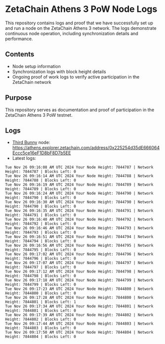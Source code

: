 # ZetaChain Athens 3 PoW Node Logs
This repository contains logs and proof that we have successfully set up and run a node on the ZetaChain Athens 3 network. The logs demonstrate continuous node operation, including synchronization details and performance.

## Contents
- Node setup information
- Synchronization logs with block height details
- Ongoing proof of work logs to verify active participation in the ZetaChain network

## Purpose
This repository serves as documentation and proof of participation in the ZetaChain Athens 3 PoW testnet.

## Logs

- [Third Bunny](https://thirdbunny.xyz/) node: https://athens.explorer.zetachain.com/address/0x225254d35dE666064Eccc5ce16eF1D8bF8D7b5EE
- Latest logs:
```
Tue Nov 26 09:16:08 AM UTC 2024 Your Node Height: 7844787 | Network Height: 7844787 | Blocks Left: 0
Tue Nov 26 09:16:14 AM UTC 2024 Your Node Height: 7844788 | Network Height: 7844788 | Blocks Left: 0
Tue Nov 26 09:16:19 AM UTC 2024 Your Node Height: 7844789 | Network Height: 7844789 | Blocks Left: 0
Tue Nov 26 09:16:24 AM UTC 2024 Your Node Height: 7844790 | Network Height: 7844790 | Blocks Left: 0
Tue Nov 26 09:16:30 AM UTC 2024 Your Node Height: 7844790 | Network Height: 7844790 | Blocks Left: 0
Tue Nov 26 09:16:35 AM UTC 2024 Your Node Height: 7844791 | Network Height: 7844791 | Blocks Left: 0
Tue Nov 26 09:16:40 AM UTC 2024 Your Node Height: 7844792 | Network Height: 7844792 | Blocks Left: 0
Tue Nov 26 09:16:46 AM UTC 2024 Your Node Height: 7844793 | Network Height: 7844793 | Blocks Left: 0
Tue Nov 26 09:16:51 AM UTC 2024 Your Node Height: 7844794 | Network Height: 7844794 | Blocks Left: 0
Tue Nov 26 09:16:56 AM UTC 2024 Your Node Height: 7844795 | Network Height: 7844795 | Blocks Left: 0
Tue Nov 26 09:17:02 AM UTC 2024 Your Node Height: 7844796 | Network Height: 7844796 | Blocks Left: 0
Tue Nov 26 09:17:07 AM UTC 2024 Your Node Height: 7844797 | Network Height: 7844797 | Blocks Left: 0
Tue Nov 26 09:17:12 AM UTC 2024 Your Node Height: 7844798 | Network Height: 7844798 | Blocks Left: 0
Tue Nov 26 09:17:18 AM UTC 2024 Your Node Height: 7844799 | Network Height: 7844799 | Blocks Left: 0
Tue Nov 26 09:17:23 AM UTC 2024 Your Node Height: 7844800 | Network Height: 7844800 | Blocks Left: 0
Tue Nov 26 09:17:28 AM UTC 2024 Your Node Height: 7844800 | Network Height: 7844801 | Blocks Left: 1
Tue Nov 26 09:17:34 AM UTC 2024 Your Node Height: 7844801 | Network Height: 7844801 | Blocks Left: 0
Tue Nov 26 09:17:39 AM UTC 2024 Your Node Height: 7844802 | Network Height: 7844802 | Blocks Left: 0
Tue Nov 26 09:17:44 AM UTC 2024 Your Node Height: 7844803 | Network Height: 7844803 | Blocks Left: 0
Tue Nov 26 09:17:50 AM UTC 2024 Your Node Height: 7844804 | Network Height: 7844804 | Blocks Left: 0
```
